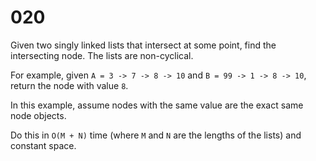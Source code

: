[_metadata_:number]:-      "20"
[_metadata_:difficulty]:-  "Easy"
[_metadata_:asker]:-       "Google"
[_metadata_:tags]:-        "linked-list"

# 020

Given two singly linked lists that intersect at some point, find the intersecting node. The lists are non-cyclical.

For example, given `A = 3 -> 7 -> 8 -> 10` and `B = 99 -> 1 -> 8 -> 10`, return the node with value `8`.

In this example, assume nodes with the same value are the exact same node objects.

Do this in `O(M + N)` time (where `M` and `N` are the lengths of the lists) and constant space.
